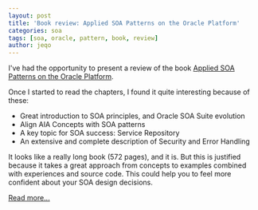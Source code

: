 ```yaml
---
layout: post
title: 'Book review: Applied SOA Patterns on the Oracle Platform'
categories: soa
tags: [soa, oracle, pattern, book, review]
author: jeqo
---
```


I've had the opportunity to present a review of the book [Applied SOA Patterns on the Oracle Platform](https://www.packtpub.com/application-development/applied-soa-patterns-oracle-platform).

Once I started to read the chapters, I found it quite interesting because of these:

* Great introduction to SOA principles, and Oracle SOA Suite evolution
* Align AIA Concepts with SOA patterns
* A key topic for SOA success: Service Repository
* An extensive and complete description of Security and Error Handling

It looks like a really long book (572 pages), and it is. But this is justified because it takes a great approach from concepts to examples combined with experiences and source code. This could help you to feel more confident about your SOA design decisions.


[Read more...](http://jeqo.github.io/blog/middleware/review-soa-patterns-oracle-platform/)